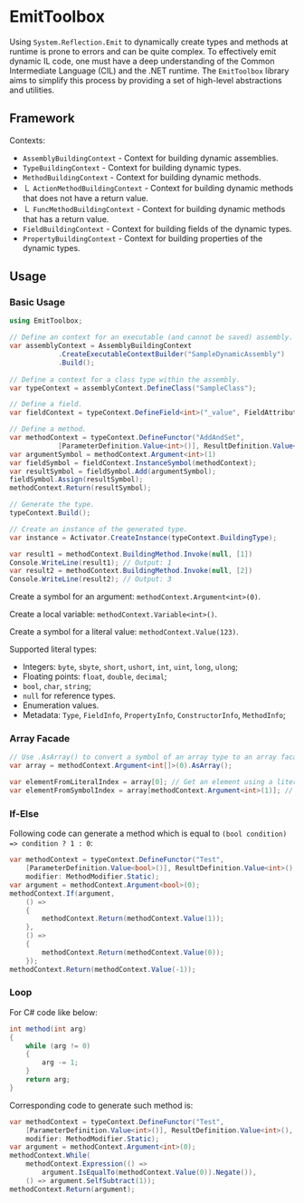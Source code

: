 # EmitToolbox

Using `System.Reflection.Emit` to dynamically create types and methods at runtime is
prone to errors and can be quite complex.
To effectively emit dynamic IL code,
one must have a deep understanding of the Common Intermediate Language (CIL) and the .NET runtime.
The `EmitToolbox` library aims to simplify this process by providing a set of high-level abstractions and utilities.

## Framework

Contexts:

- `AssemblyBuildingContext` - Context for building dynamic assemblies.
- `TypeBuildingContext` - Context for building dynamic types.
- `MethodBuildingContext` - Context for building dynamic methods.
- ㇄ `ActionMethodBuildingContext` - Context for building dynamic methods that does not have a return value.
- ㇄ `FuncMethodBuildingContext` - Context for building dynamic methods that has a return value.
- `FieldBuildingContext` - Context for building fields of the dynamic types.
- `PropertyBuildingContext` - Context for building properties of the dynamic types.

## Usage

### Basic Usage

```csharp
using EmitToolbox;

// Define an context for an executable (and cannot be saved) assembly.
var assemblyContext = AssemblyBuildingContext
            .CreateExecutableContextBuilder("SampleDynamicAssembly")
            .Build();
            
// Define a context for a class type within the assembly.
var typeContext = assemblyContext.DefineClass("SampleClass"); 

// Define a field.
var fieldContext = typeContext.DefineField<int>("_value", FieldAttributes.Private);

// Define a method.
var methodContext = typeContext.DefineFunctor("AddAndSet", 
            [ParameterDefinition.Value<int>()], ResultDefinition.Value<int>());
var argumentSymbol = methodContext.Argument<int>(1)
var fieldSymbol = fieldContext.InstanceSymbol(methodContext);
var resultSymbol = fieldSymbol.Add(argumentSymbol);
fieldSymbol.Assign(resultSymbol);
methodContext.Return(resultSymbol);

// Generate the type.
typeContext.Build();

// Create an instance of the generated type.
var instance = Activator.CreateInstance(typeContext.BuildingType);

var result1 = methodContext.BuildingMethod.Invoke(null, [1])
Console.WriteLine(result1); // Output: 1
var result2 = methodContext.BuildingMethod.Invoke(null, [2])
Console.WriteLine(result2); // Output: 3
```
Create a symbol for an argument: `methodContext.Argument<int>(0)`.

Create a local variable: `methodContext.Variable<int>()`.

Create a symbol for a literal value: `methodContext.Value(123)`.

Supported literal types:
- Integers: `byte`, `sbyte`, `short`, `ushort`, `int`, `uint`, `long`, `ulong`;
- Floating points: `float`, `double`, `decimal`;
- `bool`, `char`, `string`;
- `null` for reference types.
- Enumeration values.
- Metadata: `Type`, `FieldInfo`, `PropertyInfo`, `ConstructorInfo`, `MethodInfo`;

### Array Facade

```csharp
// Use .AsArray() to convert a symbol of an array type to an array facade.
var array = methodContext.Argument<int[]>(0).AsArray();

var elementFromLiteralIndex = array[0]; // Get an element using a literal index.
var elementFromSymbolIndex = array[methodContext.Argument<int>(1)]; // Get an element using a index symbol.
```

### If-Else

Following code can generate a method which is equal to `(bool condition) => condition ? 1 : 0`:
```csharp
var methodContext = typeContext.DefineFunctor("Test",
    [ParameterDefinition.Value<bool>()], ResultDefinition.Value<int>(),
    modifier: MethodModifier.Static);
var argument = methodContext.Argument<bool>(0);
methodContext.If(argument,
    () =>
    {
        methodContext.Return(methodContext.Value(1));
    },
    () =>
    {
        methodContext.Return(methodContext.Value(0)); 
    });
methodContext.Return(methodContext.Value(-1));
```
### Loop

For C# code like below:
```csharp
int method(int arg)
{
    while (arg != 0)
    {
        arg -= 1;
    }
    return arg;
}
```

Corresponding code to generate such method is:
```csharp
var methodContext = typeContext.DefineFunctor("Test",
    [ParameterDefinition.Value<int>()], ResultDefinition.Value<int>(),
    modifier: MethodModifier.Static);
var argument = methodContext.Argument<int>(0);
methodContext.While(
    methodContext.Expression(() =>
        argument.IsEqualTo(methodContext.Value(0)).Negate()),
    () => argument.SelfSubtract(1));
methodContext.Return(argument);
```


